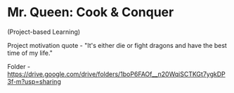 # Mr. Queen: Cook &amp; Conquer
(Project-based Learning)

Project motivation quote - "It's either die or fight dragons and have the best time of my life."


Folder - https://drive.google.com/drive/folders/1boP6FAOf__n20WqiSCTKGt7ygkDP3f-m?usp=sharing
